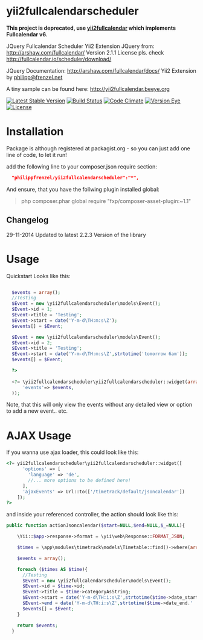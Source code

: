 yii2fullcalendarscheduler
================

**This project is deprecated, use [yii2fullcalendar](https://github.com/YetOpen/yii2fullcalendar/) which implements Fullcalendar v6.**

JQuery Fullcalendar Scheduler Yii2 Extension
JQuery from: http://arshaw.com/fullcalendar/
Version 2.1.1
License pls. check http://fullcalendar.io/scheduler/download/

JQuery Documentation:
http://arshaw.com/fullcalendar/docs/
Yii2 Extension by <philipp@frenzel.net>

A tiny sample can be found here:
http://yii2fullcalendar.beeye.org

[![Latest Stable Version](https://poser.pugx.org/philippfrenzel/yii2fullcalendar-scheduler/v/stable.svg)](https://packagist.org/packages/philippfrenzel/yii2fullcalendarscheduler)
[![Build Status](https://travis-ci.org/philippfrenzel/yii2fullcalendar-scheduler.svg?branch=master)](https://travis-ci.org/philippfrenzel/yii2fullcalendar-scheduler)
[![Code Climate](https://codeclimate.com/github/philippfrenzel/yii2fullcalendar-scheduler.png)](https://codeclimate.com/github/philippfrenzel/yii2fullcalendar-scheduler)
[![Version Eye](https://www.versioneye.com/php/philippfrenzel:yii2fullcalendarscheduler/badge.svg)](https://www.versioneye.com/php/philippfrenzel:yii2fullcalendarscheduler)
[![License](https://poser.pugx.org/philippfrenzel/yii2fullcalendarscheduler/license.svg)](https://packagist.org/packages/philippfrenzel/yii2fullcalendar-scheduler)

Installation
============
Package is although registered at packagist.org - so you can just add one line of code, to let it run!

add the following line to your composer.json require section:
```json
  "philippfrenzel/yii2fullcalendarscheduler":"*",
```

And ensure, that you have the follwing plugin installed global:

> php composer.phar global require "fxp/composer-asset-plugin:~1.1"

Changelog
---------

29-11-2014 Updated to latest 2.2.3 Version of the library

Usage
=====

Quickstart Looks like this:

```php

  $events = array();
  //Testing
  $Event = new \yii2fullcalendarscheduler\models\Event();
  $Event->id = 1;
  $Event->title = 'Testing';
  $Event->start = date('Y-m-d\TH:m:s\Z');
  $events[] = $Event;

  $Event = new \yii2fullcalendarscheduler\models\Event();
  $Event->id = 2;
  $Event->title = 'Testing';
  $Event->start = date('Y-m-d\TH:m:s\Z',strtotime('tomorrow 6am'));
  $events[] = $Event;

  ?>
  
  <?= \yii2fullcalendarscheduler\yii2fullcalendarscheduler::widget(array(
      'events'=> $events,
  ));
```

Note, that this will only view the events without any detailed view or option to add a new event.. etc.

AJAX Usage
==========
If you wanna use ajax loader, this could look like this:

```php
<?= yii2fullcalendarscheduler\yii2fullcalendarscheduler::widget([
      'options' => [
        'language' => 'de',
        //... more options to be defined here!
      ],
      'ajaxEvents' => Url::to(['/timetrack/default/jsoncalendar'])
    ]);
?>
```

and inside your referenced controller, the action should look like this:

```php
public function actionJsoncalendar($start=NULL,$end=NULL,$_=NULL){

    \Yii::$app->response->format = \yii\web\Response::FORMAT_JSON;

    $times = \app\modules\timetrack\models\Timetable::find()->where(array('category'=>\app\modules\timetrack\models\Timetable::CAT_TIMETRACK))->all();

    $events = array();

    foreach ($times AS $time){
      //Testing
      $Event = new \yii2fullcalendarscheduler\models\Event();
      $Event->id = $time->id;
      $Event->title = $time->categoryAsString;
      $Event->start = date('Y-m-d\TH:i:s\Z',strtotime($time->date_start.' '.$time->time_start));
      $Event->end = date('Y-m-d\TH:i:s\Z',strtotime($time->date_end.' '.$time->time_end));
      $events[] = $Event;
    }

    return $events;
  }
```
